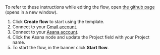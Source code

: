 To refer to these instructions while editing the flow, open [the github page](https://github.com/ot4i/app-connect-templates/blob/main/resources/markdown/Create%20an%20Asana%20task%20from%20a%20Gmail%20message_instructions.md) (opens in a new window).

1. Click **Create flow** to start using the template.
1. Connect to your [Gmail account](http://ibm.biz/aasgmail).
1. Connect to your [Asana account](http://ibm.biz/aasasana).
1. Click the Asana node and update the Project field with your Project name.
1. To start the flow, in the banner click **Start flow**.
